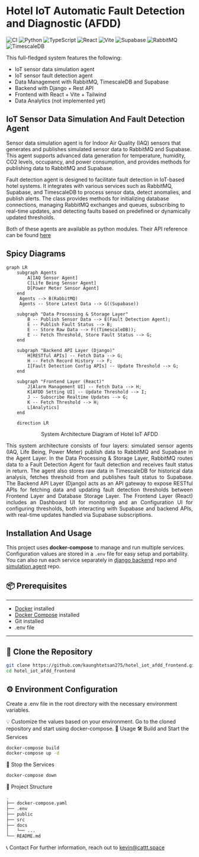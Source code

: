 # Hotel IoT  Automatic Fault Detection and Diagnostic (AFDD)
![CI](https://github.com/kaunghtetsan275/hotel_iot_afdd_frontend/actions/workflows/basic_ci.yml/badge.svg)
![Python](https://img.shields.io/badge/language-Python-blue)
![TypeScript](https://img.shields.io/badge/typescript-%23007ACC.svg?style=for-the-badge&logo=typescript&logoColor=white)
![React](https://img.shields.io/badge/react-%2320232a.svg?style=for-the-badge&logo=react&logoColor=%2361DAFB)
![Vite](https://img.shields.io/badge/vite-%23646CFF.svg?style=for-the-badge&logo=vite&logoColor=white)
![Supabase](https://img.shields.io/badge/Supabase-3ECF8E?style=for-the-badge&logo=supabase&logoColor=white)
![RabbitMQ](https://img.shields.io/badge/Rabbitmq-FF6600?style=for-the-badge&logo=rabbitmq&logoColor=white)
![TimescaleDB](https://avatars.githubusercontent.com/u/8986001?s=48&v=4)

This full-fledged system features the following:
- IoT sensor data simulation agent
- IoT sensor fault detection agent
- Data Management with RabbitMQ, TimescaleDB and Supabase
- Backend with Django + Rest API
- Frontend with React + Vite + Tailwind
- Data Analytics (not implemented yet)

## IoT Sensor Data Simulation And Fault Detection Agent
Sensor data simulation agent is for Indoor Air Quality (IAQ) sensors that generates and publishes simulated sensor data to RabbitMQ and Supabase. This agent supports advanced data generation for temperature, humidity, CO2 levels, occupancy, and power consumption, and provides methods for publishing data to RabbitMQ and Supabase.<br>

Fault detection agent is designed to facilitate fault detection in IoT-based hotel systems. It integrates with various services such as RabbitMQ, Supabase, and TimescaleDB to process sensor data, detect anomalies, and publish alerts. The class provides methods for initializing database connections, managing RabbitMQ exchanges and queues, subscribing to real-time updates, and detecting faults based on predefined or dynamically updated thresholds. <br>

Both of these agents are available as python modules. Their API reference can be found [here](https://kaunghtetsan275.github.io/hotel_iot_afdd_data_simulation)

## Spicy Diagrams
```mermaid
graph LR
    subgraph Agents
        A[IAQ Sensor Agent]
        C[Life Being Sensor Agent]
        D[Power Meter Sensor Agent]
    end
     Agents --> B(RabbitMQ)
     Agents -- Store Latest Data --> G((Supabase))

    subgraph "Data Processing & Storage Layer"
        B -- Publish Sensor Data --> E(Fault Detection Agent);
        E -- Publish Fault Status --> B;
        E -- Store Raw Data --> F((TimescaleDB));
        E -- Fetch Threshold, Store Fault Status --> G;
    end

    subgraph "Backend API Layer (Django)"
        H[RESTful APIs] -- Fetch Data --> G;
        H -- Fetch Record History --> F;
        I[Fault Detection Config APIs] -- Update Threshold --> G;
    end

    subgraph "Frontend Layer (React)"
        J[Alarm Management UI] -- Fetch Data --> H;
        K[AFDD Setting UI] -- Update Threshold --> I;
        J -- Subscribe Realtime Updates --> G;
        K -- Fetch Threshold --> H;
        L[Analytics]
    end

    direction LR
```
<p style="text-align:center;">System Architecture Diagram of Hotel IoT AFDD</p>
<p style="text-align:justify;">
This system architecture consists of four layers: simulated sensor agents (IAQ, Life Being, Power Meter) publish data to RabbitMQ and Supabase in the Agent Layer. In the Data Processing & Storage Layer, RabbitMQ routes data to a Fault Detection Agent for fault detection and receives fault status in return. The agent also stores raw data in TimescaleDB for historical data analysis, fetches threshold from and publishes fault status to Supabase. The Backend API Layer (Django) acts as an API gateway to expose RESTful APIs for fetching data and updating fault detection thresholds between Frontend Layer and Database Storage Layer. The Frontend Layer (React) includes an Dashboard UI for monitoring and an Configuration UI for configuring thresholds, both interacting with Supabase and backend APIs, with real-time updates handled via Supabase subscriptions.
</p>

## Installation And Usage

This project uses **docker-compose** to manage and run multiple services. Configuration values are stored in a `.env` file for easy setup and portability. You can also run each service separately in [django backend](https://github.com/kaunghtetsan275/hotel_iot_afdd_backend) repo and [simulation agent](https://github.com/kaunghtetsan275/hotel_iot_afdd_data_simulation) repo.
## 📦 Prerequisites
---
- [Docker](https://www.docker.com/products/docker-desktop) installed
- [Docker Compose](https://docs.docker.com/compose/install/) installed
- Git installed
- .env file
---
## 📁 Clone the Repository
```bash
git clone https://github.com/kaunghtetsan275/hotel_iot_afdd_frontend.git
cd hotel_iot_afdd_frontend
```
## ⚙️ Environment Configuration
Create a .env file in the root directory with the necessary environment variables.

💡 Customize the values based on your environment.
Go to the cloned repository and start using docker-compose.
🚀 Usage
🛠 Build and Start the Services
```bash
docker-compose build
docker-compose up -d
```
🛑 Stop the Services
```bash
docker-compose down
```
📂 Project Structure
```bash
.
├── docker-compose.yaml
├── .env
├── public
├── src
├── docs
│   └── ...
└── README.md
```

📞 Contact
For further information, reach out to kevin@cattt.space
